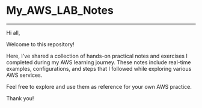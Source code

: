 # My_AWS_LAB_Notes
-------------------
Hi all,

Welcome to this repository!

Here, I've shared a collection of hands-on practical notes and exercises I completed during my AWS learning journey. These notes include real-time examples, configurations, and steps that I followed while exploring various AWS services.

Feel free to explore and use them as reference for your own AWS practice.

Thank you!
